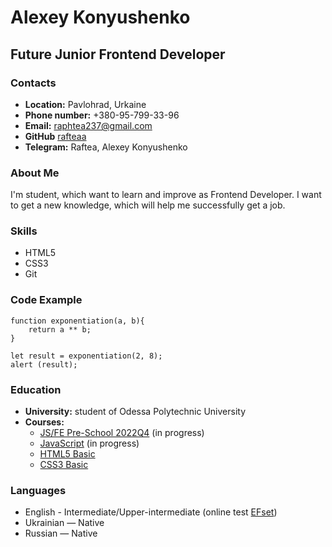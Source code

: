 # Alexey Konyushenko

## Future Junior Frontend Developer

### Contacts

* **Location:** Pavlohrad, Urkaine
* **Phone number:** +380-95-799-33-96
* **Email:** raphtea237@gmail.com
* **GitHub** [rafteaa](https://github.com/Rafteaa)
* **Telegram:** Raftea, Alexey Konyushenko

### About Me

I'm student, which want to learn and improve as Frontend Developer. I want to get a new knowledge, which will help me successfully get a job.

### Skills

* HTML5
* CSS3
* Git

### Code Example

```
function exponentiation(a, b){
	return a ** b;
}

let result = exponentiation(2, 8);
alert (result);
```
### Education
* **University:** student of Odessa Polytechnic University
* **Courses:**
    + [JS/FE Pre-School 2022Q4](https://rs.school/js-stage0/) (in progress)
	 + [JavaScript](https://learn.javascript.ru/) (in progress)
	 + [HTML5 Basic](https://code-basics.com/ru/languages/html)
	 + [CSS3 Basic](https://code-basics.com/ru/languages/css)

### Languages

* English - Intermediate/Upper-intermediate (online test [EFset](https://www.efset.org/quick-check))
* Ukrainian — Native
* Russian — Native 
